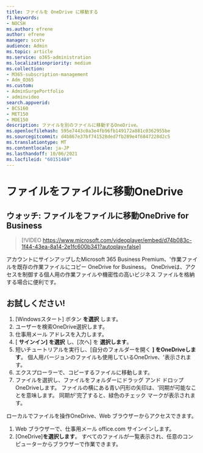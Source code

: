 ```yaml
---
title: ファイルを OneDrive に移動する
f1.keywords:
- NOCSH
ms.author: efrene
author: efrene
manager: scotv
audience: Admin
ms.topic: article
ms.service: o365-administration
ms.localizationpriority: medium
ms.collection:
- M365-subscription-management
- Adm_O365
ms.custom:
- AdminSurgePortfolio
- adminvideo
search.appverid:
- BCS160
- MET150
- MOE150
description: ファイルを別のファイルに移動するOneDrive。
ms.openlocfilehash: 595e7443c0a3e4fb96fb149172a881c0362955be
ms.sourcegitcommit: d4b867e37bf741528ded7fb289e4f6847228d2c5
ms.translationtype: MT
ms.contentlocale: ja-JP
ms.lasthandoff: 10/06/2021
ms.locfileid: "60151484"
---
```

# <a name="move-files-to-onedrive"></a>ファイルをファイルに移動OneDrive

## <a name="watch-move-your-files-to-onedrive-for-business"></a>ウォッチ: ファイルをファイルに移動OneDrive for Business

> [!VIDEO https://www.microsoft.com/videoplayer/embed/d74b083c-1f44-43ea-8a14-2e1fc600b341?autoplay=false]

アカウントにサインアップしたMicrosoft 365 Business Premium、&#39;作業ファイルを既存の作業ファイルにコピー OneDrive for Business。 OneDriveは、アクセスを制御する個人用の作業ファイルや機密性の高いビジネス ファイルを格納する場合に便利です。

## <a name="try-it"></a>お試しください!

1. [Windowsスタート] ボタン **を選択** します。
2. ユーザーを検索OneDrive選択します。
3. 仕事用メール アドレスを入力します。
4. [  **サインイン] を選択** し、[次へ] を  **選択します**。
5. 短いチュートリアルを実行し、[自分のフォルダーを開く **] をOneDriveします**。 個人用バージョンのファイルも使用しているOneDrive、&#39;表示されます。
6. エクスプローラーで、コピーするファイルに移動します。
7. ファイルを選択し、ファイルをフォルダーにドラッグ アンド ドロップOneDriveします。 ファイルの横にある青い円形の矢印は、&#39;同期が可能なことを意味します。 同期が&#39;完了すると、緑色のチェック マークが表示されます。

ローカルでファイルを操作OneDrive、Web ブラウザーからアクセスできます。

1. Web ブラウザーで、仕事用メール office.com サインインします。
2. [OneDrive]**を選択します**。 すべてのファイルが一覧表示され、任意のコンピューターからブラウザーで作業できます。